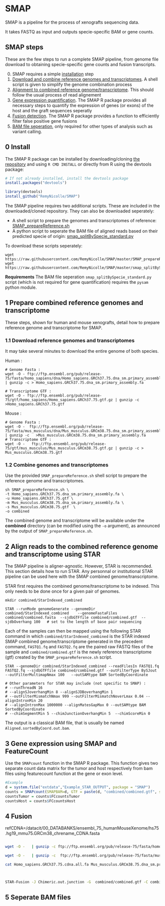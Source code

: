# SMAP

SMAP is a pipeline for the process of xenografts sequencing data.

It takes FASTQ as input and outputs specie-specific BAM or gene counts.


## SMAP steps


These are the few steps to run a complete SMAP pipeline, from genome file download to obtaining specie-specific gene counts and fusion transcripts.

0. SMAP requires a simple [installation](#install) step
1. [Download and combine reference genomes and transcriptomes](#downloadCombine). A shell script is given to simplify the genome combination process
2. [Alignment to combined reference genome/transcriptome](#align). This should follow the usual process of read alignement
3. [Gene expression quantification](#genexp). The SMAP R package provides all necessary steps to quantify the expression of genes (or exons) of the host and the graft sequences seperatly
4. [Fusion detection](#fusion). The SMAP R package provides a function to efficiently filter false positive gene fusions
5. [BAM file seperation](#bamsplit), only required for other types of analysis such as variant calling.


## 0 Install
<a name="install"></a>


The SMAP R package can be installed by downloading/cloning [the repository](https://github.com/RemyNicolle/SMAP) and using `R CMD INSTALL` or directly from R using the devtools package: 
```R
# If not already installed, install the devtools package
install.packages("devtools")

library(devtools)
install_github("RemyNicolle/SMAP")
```

The SMAP pipeline requires two additional scripts. These are included in the downloaded/cloned repository. They can also be downloaded seperately:
- A shell script to prepare the genomes and transcriptomes of reference: [SMAP_prepareReference.sh](https://raw.githubusercontent.com/RemyNicolle/SMAP/master/SMAP_prepareReference.sh)
- A python script to seperate the BAM file of aligned reads based on their predicted specie of origin: [smap_splitBySpecie_standard.py](https://raw.githubusercontent.com/RemyNicolle/SMAP/master/smap_splitBySpecie_standard.py)


To download these scripts seperately:
```shell
wget https://raw.githubusercontent.com/RemyNicolle/SMAP/master/SMAP_prepareReference.sh
wget https://raw.githubusercontent.com/RemyNicolle/SMAP/master/smap_splitBySpecie_standard.py
```

__Requirements__ The BAM file seperation `smap_splitBySpecie_standard.py` script (which is not required for gene quantification) requires the `pysam` python module. 



## 1 Prepare combined reference genomes and transcriptome

<a name="downloadCombine"></a>

These steps, shown for human and mouse xenografts, detail how to prepare reference genome and transcriptome for SMAP. 



### 1.1 Download reference genomes and transcriptomes

It may take several minutes to download the entire genome of both species.

Human :

```shell
# Genome Fasta :
wget -O - ftp://ftp.ensembl.org/pub/release-75/fasta/homo_sapiens/dna/Homo_sapiens.GRCh37.75.dna_sm.primary_assembly.fa.gz  | gunzip -c > Homo_sapiens.GRCh37.75.dna_sm.primary_assembly.fa  

# Transcriptome GTF :
wget -O - ftp://ftp.ensembl.org/pub/release-75/gtf/homo_sapiens/Homo_sapiens.GRCh37.75.gtf.gz | gunzip -c >Homo_sapiens.GRCh37.75.gtf

```

Mouse :

```shell
# Genome Fasta :  
wget -O -  ftp://ftp.ensembl.org/pub/release-75/fasta/mus_musculus/dna/Mus_musculus.GRCm38.75.dna_sm.primary_assembly.fa.gz | gunzip -c   >Mus_musculus.GRCm38.75.dna_sm.primary_assembly.fa
# Transcriptome GTF :
wget -O -   ftp://ftp.ensembl.org/pub/release-75/gtf/mus_musculus/Mus_musculus.GRCm38.75.gtf.gz | gunzip -c > Mus_musculus.GRCm38.75.gtf   
```

### 1.2 Combine genomes and transcriptomes


Use the provided `SMAP_prepareReference.sh` shell script to prepare the reference genome and transcriptomes.


```shell
sh SMAP_prepareReference.sh \
-t Homo_sapiens.GRCh37.75.dna_sm.primary_assembly.fa \
-u Homo_sapiens.GRCh37.75.gtf \
-m Mus_musculus.GRCm38.75.dna_sm.primary_assembly.fa \
-s Mus_musculus.GRCm38.75.gtf  \
-o combined
```

The combined genome and transcriptome will be available under the **combined** directory (can be modified using the `-o` argument), as announced by the output of `SMAP_prepareReference.sh`.



## 2 Align reads to the combined reference genome and transcriptome using STAR
<a name="align"></a>

The SMAP pipeline is aligner-agnostic. However, STAR is recommended. This section details how to run STAR. Any personnal or institutional STAR pipeline can be used here with the SMAP combined genome/transcriptome.


STAR first requires the combined genome/transcriptome to be indexed. This only needs to be done once for a given pair of genomes.

```shell
mkdir combined/StarIndexed_combined

STAR --runMode genomeGenerate --genomeDir combined/StarIndexed_combined    --genomeFastaFiles combined/combined.fasta  --sjdbGTFfile combined/combined.gtf  --sjdbOverhang 100   # set to the length of base pair sequencing 
```



Each of the samples can then be mapped using the following STAR command in which `combined/StarIndexed_combined` is the STAR indexed SMAP combined genome/transcriptome generated in the precedent command, `FASTQ1.fq` and `FASTQ2.fq` are the paired raw FASTQ files of the sample and `combined/combined.gtf` is the newly  reference transcriptome (gtf) created by the `SMAP_prepareReference.sh` script.

```shell
STAR --genomeDir combined/StarIndexed_combined --readFilesIn FASTQ1.fq FASTQ2.fq --sjdbGTFfile combined/combined.gtf --outFilterType BySJout --outFilterMultimapNmax 100   --outSAMtype BAM SortedByCoordinate  

# Other parameters for STAR may include (not specific to SMAP) :
# --runThreadN 16 
# --alignSJoverhangMin 8 --alignSJDBoverhangMin 1
# --outFilterMismatchNmax 999 --outFilterMismatchNoverLmax 0.04 --alignIntronMin 20 
# --alignIntronMax 1000000 --alignMatesGapMax 0 --outSAMtype BAM SortedByCoordinate
# --chimSegmentMin 5 --chimJunctionOverhangMin 5  --chimScoreMin 0
```



The output is a classical BAM file, that is usually be named `Aligned.sortedByCoord.out.bam`.



## 3 Gene expression using SMAP and FeatureCount
<a name="genexp"></a>
Use the `SMAPcount` function in the SMAP R package. This function gives two separate count data matrix for the tumor and host respectively from bam files using featurecount function at the gene or exon level. 

```R
#Example
d = system.file("extdata","Example_STAR_OUTPUT", package = "SMAP")
counts = SMAPcount(SMAPBAM=d, GTF = paste(d, "combined/combined.gtf", sep = "/"))
countsTumor = counts$FCcountsTumor
countsHost = counts$FCcountsHost
```


## 4 Fusion
<a name="fusion"></a>

refCDNA=/datacit/00_DATABANKS/ensembl_75_humanMouseXenome/hs75.hg19_mmu75.GRCm38_chrename_CDNA.fasta
```sh

wget -O -   | gunzip -c ftp://ftp.ensembl.org/pub/release-75/fasta/homo_sapiens/cdna/Homo_sapiens.GRCh37.75.cdna.all.fa.gz >Homo_sapiens.GRCh37.75.cdna.all.fa

wget -O -   | gunzip -c  ftp://ftp.ensembl.org/pub/release-75/fasta/mus_musculus/cdna/Mus_musculus.GRCm38.75.cdna.all.fa.gz >Mus_musculus.GRCm38.75.dna_sm.primary_assembly.fa

cat Homo_sapiens.GRCh37.75.cdna.all.fa Mus_musculus.GRCm38.75.dna_sm.primary_assembly.fa >combined/combinedCdna.fa

```

```sh


STAR-Fusion -J Chimeric.out.junction -G  combined/combined.gtf -C combined/combinedCdna.fa

```

## 5 Seperate BAM files
<a name="bamsplit"></a>
